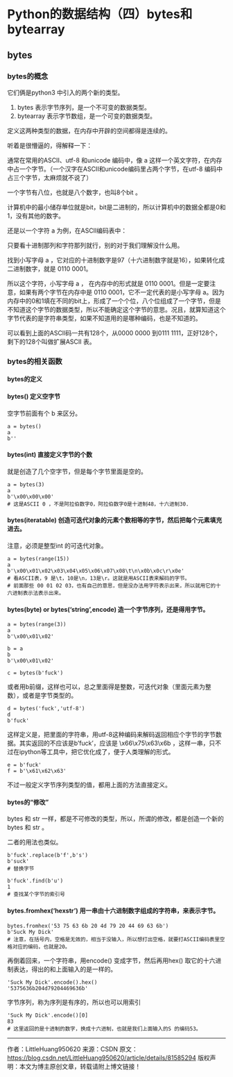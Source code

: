 # Python的数据结构（四）bytes和bytearray

## bytes

### bytes的概念
它们俩是python3 中引入的两个新的类型。
1. bytes 表示字节序列，是一个不可变的数据类型。 
2. bytearray 表示字节数组，是一个可变的数据类型。

定义这两种类型的数据，在内存中开辟的空间都得是连续的。

听着是很懵逼的，得解释一下：

通常在常用的ASCII、utf-8 和unicode 编码中，像 a 这样一个英文字符，在内存中占一个字节。（一个汉字在ASCII和unicode编码里占两个字节，在utf-8 编码中占三个字节，太麻烦就不说了）

一个字节有八位，也就是八个数字，也叫8个bit 。

计算机中的最小储存单位就是bit，bit是二进制的，所以计算机中的数据全都是0和1，没有其他的数字。

还是以一个字符 a 为例，在ASCII编码表中： 


只要看十进制那列和字符那列就行，别的对于我们理解没什么用。

找到小写字母 a ，它对应的十进制数字是97（十六进制数字就是16），如果转化成二进制数字，就是 0110 0001。

所以这个字符，小写字母 a ， 在内存中的形式就是 0110 0001。但是一定要注意，如果有两个字节在内存中是 0110 0001，它不一定代表的是小写字母 a。因为内存中的0和1填在不同的bit上，形成了一个个位，八个位组成了一个字节，但是不知道这个字节的数据类型，所以不能确定这个字节的意思。况且，就算知道这个字节代表的是字符串类型，如果不知道用的是哪种编码，也是不知道的。

可以看到上面的ASCII码一共有128个，从0000 0000 到0111 1111，正好128个，剩下的128个叫做扩展ASCII 表。

### bytes的相关函数
#### bytes的定义

#### **bytes()** 定义空字节

空字节前面有个 b 来区分。
```
a = bytes()
a
b''
```

#### **bytes(int)** 直接定义字节的个数
就是创造了几个空字节，但是每个字节里面是空的。
```
a = bytes(3)
a
b'\x00\x00\x00'
# 这是ASCII 0 ，不是阿拉伯数字0，阿拉伯数字0是十进制48，十六进制30.
```

#### **bytes(iteratable)** 创造可迭代对象的元素个数相等的字节，然后把每个元素填充进去。 

注意，必须是整型int 的可迭代对象。
```
a = bytes(range(15))
a
b'\x00\x01\x02\x03\x04\x05\x06\x07\x08\t\n\x0b\x0c\r\x0e'
# 看ASCII表，9 是\t，10是\n，13是\r。这就是用ASCII表来解码的字节。
# 前面那些 00 01 02 03，也有自己的意思，但是没办法用字符表示出来，所以就用它的十六进制表示法表示出来。
```

#### **bytes(byte)** or **bytes(‘string’,encode)** 造一个字节序列，还是得用字节。
```
a = bytes(range(3))
a 
b'\x00\x01\x02'

b = a
b
b'\x00\x01\x02'

c = bytes(b'fuck')
```

或者用b前缀，这样也可以，总之里面得是整数，可迭代对象（里面元素为整数），或者是字节类型的。
```
d = bytes('fuck','utf-8')
d
b'fuck'
```


这样定义是，把里面的字符串，用utf-8这种编码来解码返回相应个字节的字节数据。其实返回的不应该是b’fuck’，应该是 \x66\x75\x63\x6b ，这样一串，只不过在ipython等工具中，把它优化成了，便于人类理解的形式。
```
e = b'fuck'
f = b'\x61\x62\x63'
```

不过一般定义字节序列类型的值，都用上面的方法直接定义。

#### bytes的“修改”
bytes 和 str 一样，都是不可修改的类型，所以，所谓的修改，都是创造一个新的 bytes 和 str 。

二者的用法也类似。
```
b'fuck'.replace(b'f',b's')
b'suck'
# 替换字节

b'fuck'.find(b'u')
1
# 查找某个字节的索引号
```

#### **bytes.fromhex(‘hexstr’)** 用一串由十六进制数字组成的字符串，来表示字节。
```
bytes.fromhex('53 75 63 6b 20 4d 79 20 44 69 63 6b')
b'Suck My Dick'
# 注意，在括号内，空格是无效的，相当于没输入，所以想打出空格，就要打ASCII编码表里空格对应的编码，也就是20。
```


再倒着回来，一个字符串，用encode() 变成字节，然后再用hex() 取它的十六进制表达，得出的和上面输入的是一样的。
```
'Suck My Dick'.encode().hex()
'5375636b204d79204469636b'
```


字节序列，称为序列是有序的，所以也可以用索引
```
'Suck My Dick'.encode()[0]
83
# 这里返回的是十进制的数字，换成十六进制，也就是我们上面输入的S 的编码53。
```




--------------------- 
作者：LittleHuang950620 
来源：CSDN 
原文：https://blog.csdn.net/LittleHuang950620/article/details/81585294 
版权声明：本文为博主原创文章，转载请附上博文链接！
